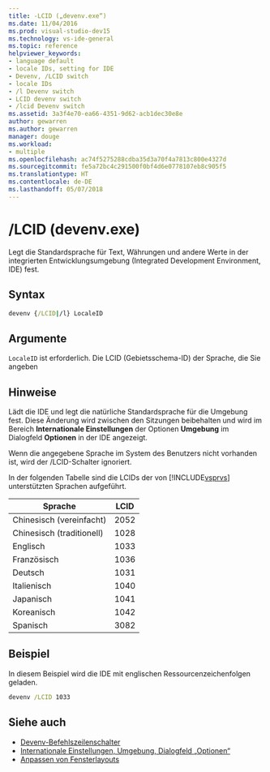 ```yaml
---
title: -LCID („devenv.exe“)
ms.date: 11/04/2016
ms.prod: visual-studio-dev15
ms.technology: vs-ide-general
ms.topic: reference
helpviewer_keywords:
- language default
- locale IDs, setting for IDE
- Devenv, /LCID switch
- locale IDs
- /l Devenv switch
- LCID devenv switch
- /lcid Devenv switch
ms.assetid: 3a3f4e70-ea66-4351-9d62-acb1dec30e8e
author: gewarren
ms.author: gewarren
manager: douge
ms.workload:
- multiple
ms.openlocfilehash: ac74f5275288cdba35d3a70f4a7813c800e4327d
ms.sourcegitcommit: fe5a72bc4c291500f0bf4d6e0778107eb8c905f5
ms.translationtype: HT
ms.contentlocale: de-DE
ms.lasthandoff: 05/07/2018
---
```

# <a name="lcid-devenvexe"></a>/LCID (devenv.exe)
Legt die Standardsprache für Text, Währungen und andere Werte in der integrierten Entwicklungsumgebung (Integrated Development Environment, IDE) fest.

## <a name="syntax"></a>Syntax

```cmd
devenv {/LCID|/l} LocaleID
```

## <a name="arguments"></a>Argumente
 `LocaleID` ist erforderlich. Die LCID (Gebietsschema-ID) der Sprache, die Sie angeben

## <a name="remarks"></a>Hinweise
 Lädt die IDE und legt die natürliche Standardsprache für die Umgebung fest. Diese Änderung wird zwischen den Sitzungen beibehalten und wird im Bereich **Internationale Einstellungen** der Optionen **Umgebung** im Dialogfeld **Optionen** in der IDE angezeigt.

 Wenn die angegebene Sprache im System des Benutzers nicht vorhanden ist, wird der /LCID-Schalter ignoriert.

 In der folgenden Tabelle sind die LCIDs der von [!INCLUDE[vsprvs](../../code-quality/includes/vsprvs_md.md)] unterstützten Sprachen aufgeführt.

|Sprache|LCID|
|--------------|----------|
|Chinesisch (vereinfacht)|2052|
|Chinesisch (traditionell)|1028|
|Englisch|1033|
|Französisch|1036|
|Deutsch|1031|
|Italienisch|1040|
|Japanisch|1041|
|Koreanisch|1042|
|Spanisch|3082|

## <a name="example"></a>Beispiel
 In diesem Beispiel wird die IDE mit englischen Ressourcenzeichenfolgen geladen.

```cmd
devenv /LCID 1033
```

## <a name="see-also"></a>Siehe auch

- [Devenv-Befehlszeilenschalter](../../ide/reference/devenv-command-line-switches.md)
- [Internationale Einstellungen, Umgebung, Dialogfeld „Optionen“](../../ide/reference/international-settings-environment-options-dialog-box.md)
- [Anpassen von Fensterlayouts](../../ide/customizing-window-layouts-in-visual-studio.md)